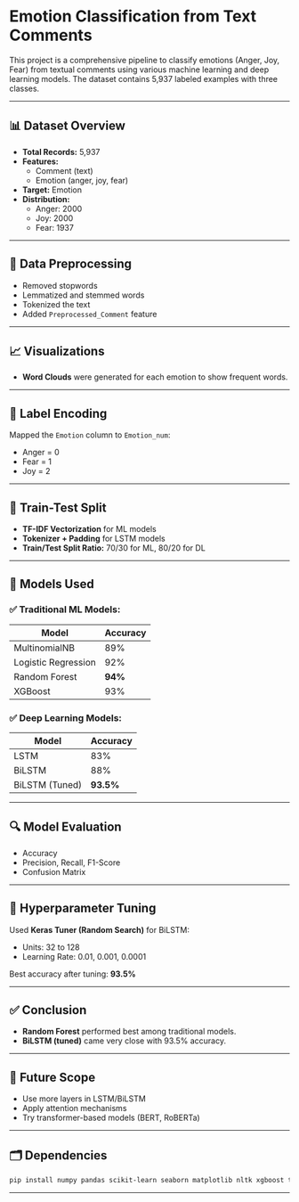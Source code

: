 # Emotion Classification from Text Comments

This project is a comprehensive pipeline to classify emotions (Anger, Joy, Fear) from textual comments using various machine learning and deep learning models. The dataset contains 5,937 labeled examples with three classes.

---

## 📊 Dataset Overview

- **Total Records:** 5,937
- **Features:** 
  - Comment (text)
  - Emotion (anger, joy, fear)
- **Target:** Emotion
- **Distribution:**
  - Anger: 2000
  - Joy: 2000
  - Fear: 1937

---

## 🧹 Data Preprocessing

- Removed stopwords
- Lemmatized and stemmed words
- Tokenized the text
- Added `Preprocessed_Comment` feature

---

## 📈 Visualizations

- **Word Clouds** were generated for each emotion to show frequent words.

---

## 🔁 Label Encoding

Mapped the `Emotion` column to `Emotion_num`:
- Anger = 0
- Fear = 1
- Joy = 2

---

## 🔀 Train-Test Split

- **TF-IDF Vectorization** for ML models
- **Tokenizer + Padding** for LSTM models
- **Train/Test Split Ratio:** 70/30 for ML, 80/20 for DL

---

## 🤖 Models Used

### ✅ Traditional ML Models:
| Model                | Accuracy |
|---------------------|----------|
| MultinomialNB        | 89%      |
| Logistic Regression  | 92%      |
| Random Forest        | **94%**  |
| XGBoost              | 93%      |

### ✅ Deep Learning Models:
| Model           | Accuracy |
|----------------|----------|
| LSTM            | 83%      |
| BiLSTM          | 88%      |
| BiLSTM (Tuned)  | **93.5%**|

---

## 🔍 Model Evaluation

- Accuracy
- Precision, Recall, F1-Score
- Confusion Matrix

---

## 🔧 Hyperparameter Tuning

Used **Keras Tuner (Random Search)** for BiLSTM:
- Units: 32 to 128
- Learning Rate: 0.01, 0.001, 0.0001

Best accuracy after tuning: **93.5%**

---

## ✅ Conclusion

- **Random Forest** performed best among traditional models.
- **BiLSTM (tuned)** came very close with 93.5% accuracy.

---

## 🚀 Future Scope

- Use more layers in LSTM/BiLSTM
- Apply attention mechanisms
- Try transformer-based models (BERT, RoBERTa)

---

## 🗂️ Dependencies

```bash
pip install numpy pandas scikit-learn seaborn matplotlib nltk xgboost tensorflow keras keras-tuner wordcloud
```

---
